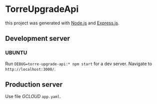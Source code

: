 # TorreUpgradeApi

this project was generated with [Node.js](https://nodejs.org/) and [Express.js](https://expressjs.com/).

## Development server

### UBUNTU

Run `DEBUG=torre-upgrade-api:* npm start` for a dev server. Navigate to `http://localhost:3000/`.

## Production server

Use file *GCLOUD* `app.yaml`.